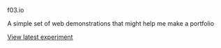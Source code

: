 f03.io

A simple set of web demonstrations that might help me make a portfolio

[View latest experiment](https://lewisfff.github.io/f03.io)
